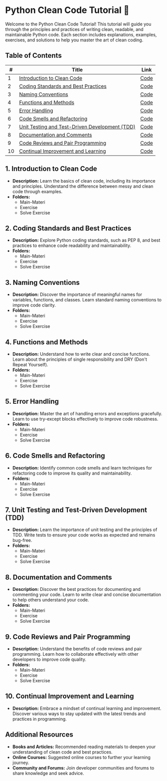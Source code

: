 # Python Clean Code Tutorial 🐍

Welcome to the Python Clean Code Tutorial! This tutorial will guide you through the principles and practices of writing clean, readable, and maintainable Python code. Each section includes explanations, examples, exercises, and solutions to help you master the art of clean coding.

## Table of Contents

| # | Title | Link |
|--------|-------|------|
| 1 | [Introduction to Clean Code](#1-introduction-to-clean-code) | [Code](https://github.com/copilot-id/python-clean-code/tree/01-01) |
| 2 | [Coding Standards and Best Practices](#2-coding-standards-and-best-practices) | [Code](https://github.com/copilot-id/python-clean-code/tree/01-02) |
| 3 | [Naming Conventions](#3-naming-conventions) | [Code](https://github.com/copilot-id/python-clean-code/tree/01-03) |
| 4 | [Functions and Methods](#4-functions-and-methods) | [Code](https://github.com/copilot-id/python-clean-code/tree/01-04) |
| 5 | [Error Handling](#5-error-handling) | [Code](https://github.com/copilot-id/python-clean-code/tree/01-05) |
| 6 | [Code Smells and Refactoring](#6-code-smells-and-refactoring) | [Code](https://github.com/copilot-id/python-clean-code/tree/01-06) |
| 7 | [Unit Testing and Test-Driven Development (TDD)](#7-unit-testing-and-test-driven-development-tdd) | [Code](https://github.com/copilot-id/python-clean-code/tree/01-07) |
| 8 | [Documentation and Comments](#8-documentation-and-comments) | [Code](https://github.com/copilot-id/python-clean-code/tree/01-08) |
| 9 | [Code Reviews and Pair Programming](#9-code-reviews-and-pair-programming) | [Code](https://github.com/copilot-id/python-clean-code/tree/01-09) |
| 10 | [Continual Improvement and Learning](#10-continual-improvement-and-learning) | [Code](https://github.com/copilot-id/python-clean-code/tree/01-10) |

## 1. Introduction to Clean Code
- **Description:** Learn the basics of clean code, including its importance and principles. Understand the difference between messy and clean code through examples.
- **Folders:**
  - Main-Materi
  - Exercise
  - Solve Exercise

## 2. Coding Standards and Best Practices
- **Description:** Explore Python coding standards, such as PEP 8, and best practices to enhance code readability and maintainability.
- **Folders:**
  - Main-Materi
  - Exercise
  - Solve Exercise

## 3. Naming Conventions
- **Description:** Discover the importance of meaningful names for variables, functions, and classes. Learn standard naming conventions to improve code clarity.
- **Folders:**
  - Main-Materi
  - Exercise
  - Solve Exercise

## 4. Functions and Methods
- **Description:** Understand how to write clear and concise functions. Learn about the principles of single responsibility and DRY (Don't Repeat Yourself).
- **Folders:**
  - Main-Materi
  - Exercise
  - Solve Exercise

## 5. Error Handling
- **Description:** Master the art of handling errors and exceptions gracefully. Learn to use try-except blocks effectively to improve code robustness.
- **Folders:**
  - Main-Materi
  - Exercise
  - Solve Exercise

## 6. Code Smells and Refactoring
- **Description:** Identify common code smells and learn techniques for refactoring code to improve its quality and maintainability.
- **Folders:**
  - Main-Materi
  - Exercise
  - Solve Exercise

## 7. Unit Testing and Test-Driven Development (TDD)
- **Description:** Learn the importance of unit testing and the principles of TDD. Write tests to ensure your code works as expected and remains bug-free.
- **Folders:**
  - Main-Materi
  - Exercise
  - Solve Exercise

## 8. Documentation and Comments
- **Description:** Discover the best practices for documenting and commenting your code. Learn to write clear and concise documentation to help others understand your code.
- **Folders:**
  - Main-Materi
  - Exercise
  - Solve Exercise

## 9. Code Reviews and Pair Programming
- **Description:** Understand the benefits of code reviews and pair programming. Learn how to collaborate effectively with other developers to improve code quality.
- **Folders:**
  - Main-Materi
  - Exercise
  - Solve Exercise

## 10. Continual Improvement and Learning
- **Description:** Embrace a mindset of continual learning and improvement. Discover various ways to stay updated with the latest trends and practices in programming.

## Additional Resources
- **Books and Articles:** Recommended reading materials to deepen your understanding of clean code and best practices.
- **Online Courses:** Suggested online courses to further your learning journey.
- **Community and Forums:** Join developer communities and forums to share knowledge and seek advice.

